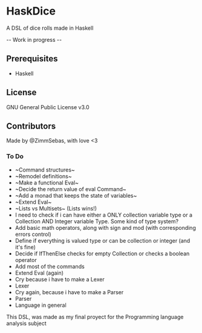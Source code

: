 # HaskDice

A DSL of dice rolls made in Haskell

-- Work in progress --

## Prerequisites

- Haskell

## License

GNU General Public License v3.0

## Contributors

Made by @ZimmSebas, with love <3

### To Do

- ~Command structures~
- ~Remodel definitions~
- ~Make a functional Eval~
- ~Decide the return value of eval Command~
- ~Add a monad that keeps the state of variables~
- ~Extend Eval~
- ~Lists vs Multisets~ (Lists wins!)
- I need to check if i can have either a ONLY collection variable type or a Collection AND Integer variable Type. Some kind of type system?
- Add basic math operators, along with sign and mod (with corresponding errors control)
- Define if everything is valued type or can be collection or integer (and it's fine)
- Decide if IfThenElse checks for empty Collection or checks a boolean operator
- Add most of the commands
- Extend Eval (again)
- Cry because i have to make a Lexer
- Lexer
- Cry again, because i have to make a Parser
- Parser
- Language in general

This DSL, was made as my final proyect for the Programming language analysis subject
